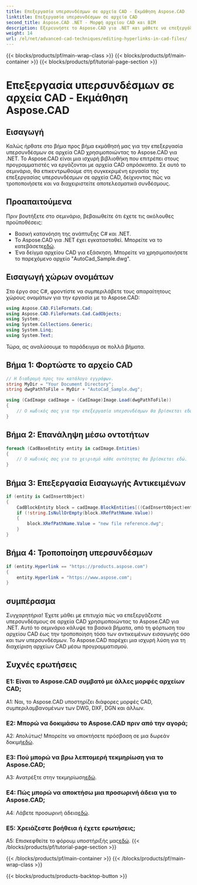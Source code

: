 ```yaml
---
title: Επεξεργασία υπερσυνδέσμων σε αρχεία CAD - Εκμάθηση Aspose.CAD
linktitle: Επεξεργασία υπερσυνδέσμων σε αρχεία CAD
second_title: Aspose.CAD .NET - Μορφή αρχείου CAD και BIM
description: Εξερευνήστε το Aspose.CAD για .NET και μάθετε να επεξεργάζεστε υπερσυνδέσμους σε αρχεία CAD χωρίς κόπο. Βελτιώστε τις δεξιότητές σας στη διαχείριση αρχείων CAD με αυτό το ολοκληρωμένο σεμινάριο.
weight: 14
url: /el/net/advanced-cad-techniques/editing-hyperlinks-in-cad-files/
---
```


{{< blocks/products/pf/main-wrap-class >}}
{{< blocks/products/pf/main-container >}}
{{< blocks/products/pf/tutorial-page-section >}}

# Επεξεργασία υπερσυνδέσμων σε αρχεία CAD - Εκμάθηση Aspose.CAD

## Εισαγωγή

Καλώς ήρθατε στο βήμα προς βήμα εκμάθησή μας για την επεξεργασία υπερσυνδέσμων σε αρχεία CAD χρησιμοποιώντας το Aspose.CAD για .NET. Το Aspose.CAD είναι μια ισχυρή βιβλιοθήκη που επιτρέπει στους προγραμματιστές να εργάζονται με αρχεία CAD απρόσκοπτα. Σε αυτό το σεμινάριο, θα επικεντρωθούμε στη συγκεκριμένη εργασία της επεξεργασίας υπερσυνδέσμων σε αρχεία CAD, δείχνοντας πώς να τροποποιήσετε και να διαχειριστείτε αποτελεσματικά συνδέσμους.

## Προαπαιτούμενα

Πριν βουτήξετε στο σεμινάριο, βεβαιωθείτε ότι έχετε τις ακόλουθες προϋποθέσεις:

- Βασική κατανόηση της ανάπτυξης C# και .NET.
-  Το Aspose.CAD για .NET έχει εγκατασταθεί. Μπορείτε να το κατεβάσετε[εδώ](https://releases.aspose.com/cad/net/).
- Ένα δείγμα αρχείου CAD για εξάσκηση. Μπορείτε να χρησιμοποιήσετε το παρεχόμενο αρχείο "AutoCad_Sample.dwg".

## Εισαγωγή χώρων ονομάτων

Στο έργο σας C#, φροντίστε να συμπεριλάβετε τους απαραίτητους χώρους ονομάτων για την εργασία με το Aspose.CAD:

```csharp
using Aspose.CAD.FileFormats.Cad;
using Aspose.CAD.FileFormats.Cad.CadObjects;
using System;
using System.Collections.Generic;
using System.Linq;
using System.Text;
```

Τώρα, ας αναλύσουμε το παράδειγμα σε πολλά βήματα.

## Βήμα 1: Φορτώστε το αρχείο CAD

```csharp
// Η διαδρομή προς τον κατάλογο εγγράφων.
string MyDir = "Your Document Directory";
string dwgPathToFile = MyDir + "AutoCad_Sample.dwg";

using (CadImage cadImage = (CadImage)Image.Load(dwgPathToFile))
{
    // Ο κωδικός σας για την επεξεργασία υπερσυνδέσμων θα βρίσκεται εδώ.
}
```

## Βήμα 2: Επανάληψη μέσω οντοτήτων

```csharp
foreach (CadBaseEntity entity in cadImage.Entities)
{
    // Ο κωδικός σας για το χειρισμό κάθε οντότητας θα βρίσκεται εδώ.
}
```

## Βήμα 3: Επεξεργασία Εισαγωγής Αντικειμένων

```csharp
if (entity is CadInsertObject)
{
    CadBlockEntity block = cadImage.BlockEntities[((CadInsertObject)entity).Name];
    if (!string.IsNullOrEmpty(block.XRefPathName.Value))
    {
        block.XRefPathName.Value = "new file reference.dwg";
    }
}
```

## Βήμα 4: Τροποποίηση υπερσυνδέσμων

```csharp
if (entity.Hyperlink == "https://products.aspose.com")
{
    entity.Hyperlink = "https://www.aspose.com";
}
```

## συμπέρασμα

Συγχαρητήρια! Έχετε μάθει με επιτυχία πώς να επεξεργάζεστε υπερσυνδέσμους σε αρχεία CAD χρησιμοποιώντας το Aspose.CAD για .NET. Αυτό το σεμινάριο κάλυψε τα βασικά βήματα, από τη φόρτωση του αρχείου CAD έως την τροποποίηση τόσο των αντικειμένων εισαγωγής όσο και των υπερσυνδέσμων. Το Aspose.CAD παρέχει μια ισχυρή λύση για τη διαχείριση αρχείων CAD μέσω προγραμματισμού.

## Συχνές ερωτήσεις

### Ε1: Είναι το Aspose.CAD συμβατό με άλλες μορφές αρχείων CAD;

A1: Ναι, το Aspose.CAD υποστηρίζει διάφορες μορφές CAD, συμπεριλαμβανομένων των DWG, DXF, DGN και άλλων.

### Ε2: Μπορώ να δοκιμάσω το Aspose.CAD πριν από την αγορά;

 Α2: Απολύτως! Μπορείτε να αποκτήσετε πρόσβαση σε μια δωρεάν δοκιμή[εδώ](https://releases.aspose.com/).

### Ε3: Πού μπορώ να βρω λεπτομερή τεκμηρίωση για το Aspose.CAD;

 A3: Ανατρέξτε στην τεκμηρίωση[εδώ](https://reference.aspose.com/cad/net/).

### Ε4: Πώς μπορώ να αποκτήσω μια προσωρινή άδεια για το Aspose.CAD;

 A4: Λάβετε προσωρινή άδεια[εδώ](https://purchase.aspose.com/temporary-license/).

### Ε5: Χρειάζεστε βοήθεια ή έχετε ερωτήσεις;

 A5: Επισκεφθείτε το φόρουμ υποστήριξής μας[εδώ](https://forum.aspose.com/c/cad/19).
{{< /blocks/products/pf/tutorial-page-section >}}

{{< /blocks/products/pf/main-container >}}
{{< /blocks/products/pf/main-wrap-class >}}

{{< blocks/products/products-backtop-button >}}
